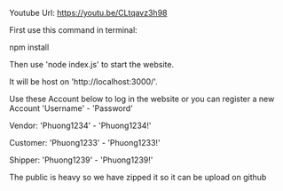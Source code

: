 Youtube Url: https://youtu.be/CLtqavz3h98



First use this command in terminal:

npm install

Then use 'node index.js' to start the website.

It will be host on 'http://localhost:3000/'.

Use these Account below to log in the website or you can register a new Account
'Username' - 'Password'

Vendor:
'Phuong1234' - 'Phuong1234!'

Customer:
'Phuong1233' - 'Phuong1233!'

Shipper:
'Phuong1239' - 'Phuong1239!'

The public is heavy so we have zipped it so it can be upload on github


